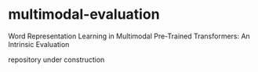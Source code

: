 # multimodal-evaluation
Word Representation Learning in Multimodal Pre-Trained Transformers: An Intrinsic Evaluation

repository under construction